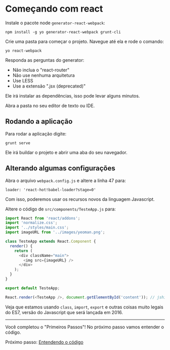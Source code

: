 # Começando com react

Instale o pacote node `generator-react-webpack`:

```
npm install -g yo generator-react-webpack grunt-cli
```

Crie uma pasta para começar o projeto. Navegue até ela e rode o comando:

```
yo react-webpack
```

Responda as perguntas do generator:

- Não inclua o "react-router"
- Não use nenhuma arquitetura
- Use LESS
- Use a extensão ".jsx (deprecated)"

Ele irá instalar as dependências, isso pode levar alguns minutos.

Abra a pasta no seu editor de texto ou IDE.

## Rodando a aplicação

Para rodar a aplicação digite:

```
grunt serve
```

Ele irá buildar o projeto e abrir uma aba do seu navegador.

## Alterando algumas configurações

Abra o arquivo `webpack.config.js` e altere a linha 47 para:

```
loader: 'react-hot!babel-loader?stage=0'
```

Com isso, poderemos usar os recursos novos da linguagem Javascript.

Altere o código de `src/components/TesteApp.js` para:

```js
import React from 'react/addons';
import 'normalize.css';
import '../styles/main.css';
import imageURL from '../images/yeoman.png';

class TesteApp extends React.Component {
  render() {
    return (
      <div className="main">
        <img src={imageURL} />
      </div>
    );
  }
}

export default TesteApp;

React.render(<TesteApp />, document.getElementById('content')); // jshint ignore:line
```

Veja que estamos usando `class`, `import`, `export` e outras coisas muito legais do ES7, versão do Javascript que será lançada em 2016.

---

Você completou o "Primeiros Passos"! No próximo passo vamos entender o código.

Próximo passo: [Entendendo o código](2-entendendo-o-codigo.md)
